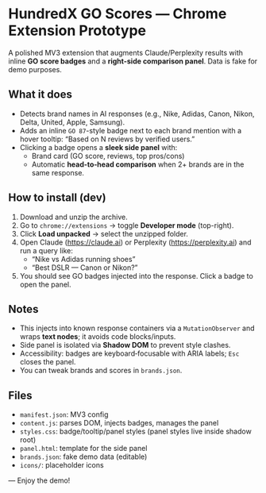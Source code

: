
# HundredX GO Scores — Chrome Extension Prototype

A polished MV3 extension that augments Claude/Perplexity results with inline **GO score badges** and a **right-side comparison panel**. Data is fake for demo purposes.

## What it does
- Detects brand names in AI responses (e.g., Nike, Adidas, Canon, Nikon, Delta, United, Apple, Samsung).
- Adds an inline `GO 87`-style badge next to each brand mention with a hover tooltip: “Based on N reviews by verified users.”
- Clicking a badge opens a **sleek side panel** with:
  - Brand card (GO score, reviews, top pros/cons)
  - Automatic **head‑to‑head comparison** when 2+ brands are in the same response.

## How to install (dev)
1. Download and unzip the archive.
2. Go to `chrome://extensions` → toggle **Developer mode** (top-right).
3. Click **Load unpacked** → select the unzipped folder.
4. Open Claude (https://claude.ai) or Perplexity (https://perplexity.ai) and run a query like:
   - “Nike vs Adidas running shoes”
   - “Best DSLR — Canon or Nikon?”
5. You should see GO badges injected into the response. Click a badge to open the panel.

## Notes
- This injects into known response containers via a `MutationObserver` and wraps **text nodes**; it avoids code blocks/inputs.
- Side panel is isolated via **Shadow DOM** to prevent style clashes.
- Accessibility: badges are keyboard‑focusable with ARIA labels; `Esc` closes the panel.
- You can tweak brands and scores in `brands.json`.

## Files
- `manifest.json`: MV3 config
- `content.js`: parses DOM, injects badges, manages the panel
- `styles.css`: badge/tooltip/panel styles (panel styles live inside shadow root)
- `panel.html`: template for the side panel
- `brands.json`: fake demo data (editable)
- `icons/`: placeholder icons

— Enjoy the demo!
